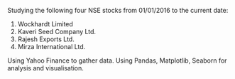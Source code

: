 Studying the following four NSE stocks from 01/01/2016 to the current date:
1. Wockhardt Limited
2. Kaveri Seed Company Ltd.
3. Rajesh Exports Ltd.
4. Mirza International Ltd.

Using Yahoo Finance to gather data.
Using Pandas, Matplotlib, Seaborn for analysis and visualisation.